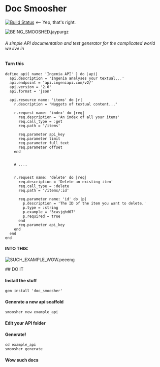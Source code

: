 Doc Smoosher
===
[![Build Status](https://travis-ci.org/dangerousbeans/doc_smoosher.png?branch=master)](https://travis-ci.org/dangerousbeans/doc_smoosher) <-- Yep, that's right.

![BEING_SMOOSHED.jaypurgz](http://i.imgur.com/Fu4YNJa.jpg)

###### A simple API documentation and test generator for the complicated world we live in

#### Turn this
    define_api( name: 'Ingenia API' ) do |api|
      api.description = 'Ingenia analyses your textual...'
      api.endpoint = 'api.ingeniapi.com/v2/'
      api.version = '2.0'
      api.format = 'json'

      api.resource name: 'items' do |r|
        r.description = "Nuggets of textual content..."
        
        r.request name: 'index' do |req|
          req.description = 'An index of all your items'
          req.call_type = :get
          req.path = '/items'

          req.parameter api_key
          req.parameter limit
          req.parameter full_text
          req.parameter offset
        end


        # ....


        r.request name: 'delete' do |req|
          req.description = 'Delete an existing item'
          req.call_type = :delete
          req.path = '/items/:id'

          req.parameter name: 'id' do |p|
            p.description = 'The ID of the item you want to delete.'
            p.type = :string
            p.example = '3casjghd67'
            p.required = true
          end
          req.parameter api_key
        end
      end
    end

#### INTO THIS:
![SUCH_EXAMPLE_WOW.peeeng](http://i.imgur.com/rm1vYj1.png)

## DO IT

#### Install the stuff

    gem install 'doc_smoosher'

#### Generate a new api scaffold

    smoosher new example_api

#### Edit your API folder

#### Generate!
    cd example_api
    smoosher generate

#### Wow such docs

